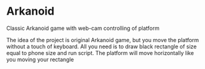 # Arkanoid
Classic Arkanoid game with web-cam controlling of platform

The idea of the project is original Arkanoid game, but you move the platform without a touch of keyboard. All you need is to draw black rectangle of size equal to phone size and run script. The platform will move horizontally like you moving your rectangle
